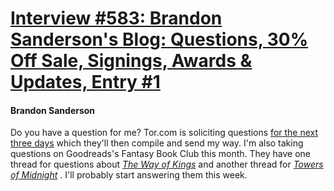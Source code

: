 # [Interview #583: Brandon Sanderson's Blog: Questions, 30% Off Sale, Signings, Awards & Updates, Entry #1](https://www.theoryland.com/intvmain.php?i=583#1)

#### Brandon Sanderson

Do you have a question for me? Tor.com is soliciting questions
[for the next three days](http://www.tor.com/blogs/2010/12/open-call-for-brandon-sanderson-questions)
which they'll then compile and send my way. I'm also taking questions on Goodreads's Fantasy Book Club this month. They have one thread for questions about
[*The Way of Kings*](http://www.goodreads.com/topic/show/446239-q-a-with-brandon-sanderson-way-of-kings)
and another thread for
[*Towers of Midnight*](http://www.goodreads.com/topic/show/446240-q-a-with-brandon-sanderson-towers-of-midnight)
. I'll probably start answering them this week.


